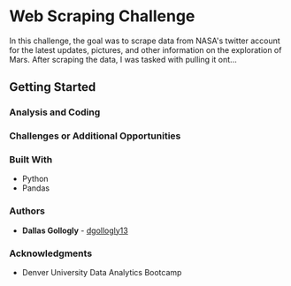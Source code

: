 # Web Scraping Challenge

In this challenge, the goal was to scrape data from NASA's twitter account for the latest updates, pictures, and other information on the exploration of Mars. After scraping the data, I was tasked with pulling it ont...

## Getting Started 


### Analysis and Coding 


### Challenges or Additional Opportunities


### Built With

* Python
* Pandas 

### Authors

* **Dallas Gollogly** - [dgollogly13](https://github.com/dgollogly13)

### Acknowledgments

* Denver University Data Analytics Bootcamp 
